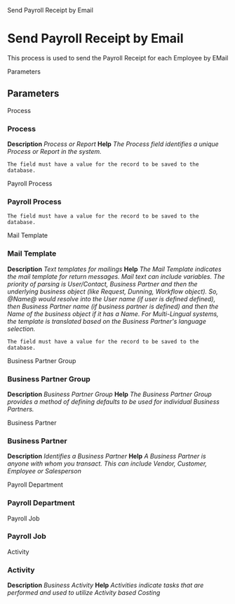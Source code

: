 
Send Payroll Receipt by Email
# Send Payroll Receipt by Email


This process is used to send the Payroll Receipt for each Employee by EMail

Parameters
## Parameters


Process
### Process

**Description**
 *Process or Report*
**Help**
 *The Process field identifies a unique Process or Report in the system.*

```
The field must have a value for the record to be saved to the database.
```
Payroll Process
### Payroll Process


```
The field must have a value for the record to be saved to the database.
```
Mail Template
### Mail Template

**Description**
 *Text templates for mailings*
**Help**
 *The Mail Template indicates the mail template for return messages. Mail text can include variables.  The priority of parsing is User/Contact, Business Partner and then the underlying business object (like Request, Dunning, Workflow object).
So, @Name@ would resolve into the User name (if user is defined defined), then Business Partner name (if business partner is defined) and then the Name of the business object if it has a Name.
For Multi-Lingual systems, the template is translated based on the Business Partner's language selection.*

```
The field must have a value for the record to be saved to the database.
```
Business Partner Group
### Business Partner Group

**Description**
 *Business Partner Group*
**Help**
 *The Business Partner Group provides a method of defining defaults to be used for individual Business Partners.*

Business Partner
### Business Partner

**Description**
 *Identifies a Business Partner*
**Help**
 *A Business Partner is anyone with whom you transact.  This can include Vendor, Customer, Employee or Salesperson*

Payroll Department
### Payroll Department


Payroll Job
### Payroll Job


Activity
### Activity

**Description**
 *Business Activity*
**Help**
 *Activities indicate tasks that are performed and used to utilize Activity based Costing*
